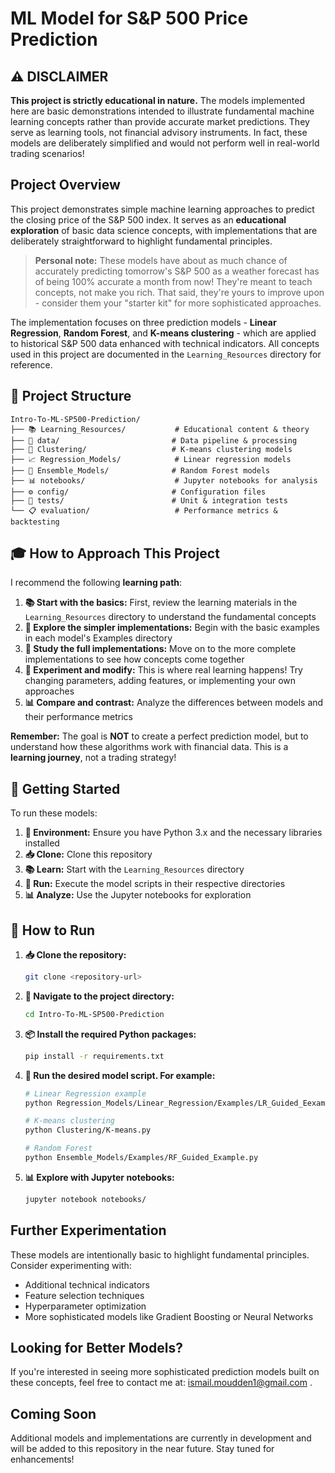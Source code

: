 # ML Model for S&P 500 Price Prediction

## ⚠️ DISCLAIMER
**This project is strictly educational in nature.** The models implemented here are basic demonstrations intended to illustrate fundamental machine learning concepts rather than provide accurate market predictions. They serve as learning tools, not financial advisory instruments. In fact, these models are deliberately simplified and would not perform well in real-world trading scenarios!

## Project Overview

This project demonstrates simple machine learning approaches to predict the closing price of the S&P 500 index. It serves as an **educational exploration** of basic data science concepts, with implementations that are deliberately straightforward to highlight fundamental principles.

> **Personal note:** These models have about as much chance of accurately predicting tomorrow's S&P 500 as a weather forecast has of being 100% accurate a month from now! They're meant to teach concepts, not make you rich. That said, they're yours to improve upon - consider them your "starter kit" for more sophisticated approaches.

The implementation focuses on three prediction models - **Linear Regression**, **Random Forest**, and **K-means clustering** - which are applied to historical S&P 500 data enhanced with technical indicators. All concepts used in this project are documented in the `Learning_Resources` directory for reference.

## 🎯 **Project Structure**

```
Intro-To-ML-SP500-Prediction/
├── 📚 Learning_Resources/           # Educational content & theory
├── 🔧 data/                         # Data pipeline & processing
├── 🤖 Clustering/                   # K-means clustering models
├── 📈 Regression_Models/            # Linear regression models
├── 🌳 Ensemble_Models/              # Random Forest models
├── 📊 notebooks/                    # Jupyter notebooks for analysis
├── ⚙️ config/                       # Configuration files
├── 🧪 tests/                        # Unit & integration tests
└── 📋 evaluation/                   # Performance metrics & backtesting
```

## 🎓 **How to Approach This Project**

I recommend the following **learning path**:

1. **📚 Start with the basics:** First, review the learning materials in the `Learning_Resources` directory to understand the fundamental concepts
2. **🔧 Explore the simpler implementations:** Begin with the basic examples in each model's Examples directory
3. **🤖 Study the full implementations:** Move on to the more complete implementations to see how concepts come together
4. **🚀 Experiment and modify:** This is where real learning happens! Try changing parameters, adding features, or implementing your own approaches
5. **📊 Compare and contrast:** Analyze the differences between models and their performance metrics

**Remember:** The goal is **NOT** to create a perfect prediction model, but to understand how these algorithms work with financial data. This is a **learning journey**, not a trading strategy!

## 🚀 **Getting Started**

To run these models:

1. **🐍 Environment:** Ensure you have Python 3.x and the necessary libraries installed
2. **📥 Clone:** Clone this repository
3. **📚 Learn:** Start with the `Learning_Resources` directory
4. **🔧 Run:** Execute the model scripts in their respective directories
5. **📊 Analyze:** Use the Jupyter notebooks for exploration

## 🔧 **How to Run**

1. **📥 Clone the repository:**
   ```bash
   git clone <repository-url>
   ```

2. **📁 Navigate to the project directory:**
   ```bash
   cd Intro-To-ML-SP500-Prediction
   ```

3. **📦 Install the required Python packages:**
   ```bash
   pip install -r requirements.txt
   ```

4. **🚀 Run the desired model script. For example:**
   ```bash
   # Linear Regression example
   python Regression_Models/Linear_Regression/Examples/LR_Guided_Eexample.py
   
   # K-means clustering
   python Clustering/K-means.py
   
   # Random Forest
   python Ensemble_Models/Examples/RF_Guided_Example.py
   ```

5. **📊 Explore with Jupyter notebooks:**
   ```bash
   jupyter notebook notebooks/
   ```

## Further Experimentation

These models are intentionally basic to highlight fundamental principles. Consider experimenting with:
- Additional technical indicators
- Feature selection techniques
- Hyperparameter optimization
- More sophisticated models like Gradient Boosting or Neural Networks

## Looking for Better Models?

If you're interested in seeing more sophisticated prediction models built on these concepts, feel free to contact me at:
ismail.moudden1@gmail.com .

## Coming Soon

Additional models and implementations are currently in development and will be added to this repository in the near future. Stay tuned for enhancements!


